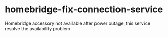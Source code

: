 # homebridge-fix-connection-service
Homebridge accessory not available after power outage, this service resolve the availability problem
